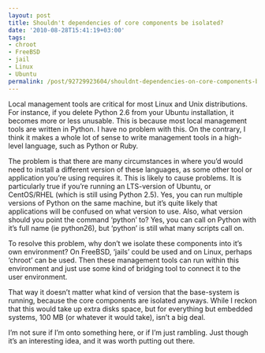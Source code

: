 ```yaml
---
layout: post
title: Shouldn't dependencies of core components be isolated?
date: '2010-08-28T15:41:19+03:00'
tags:
- chroot
- FreeBSD
- jail
- Linux
- Ubuntu
permalink: /post/92729923604/shouldnt-dependencies-on-core-components-be-isolated
---
```

Local management tools are critical for most Linux and Unix distributions. For instance, if you delete Python 2.6 from your Ubuntu installation, it becomes more or less unusable. This is because most local management tools are written in Python. I have no problem with this. On the contrary, I think it makes a whole lot of sense to write management tools in a high-level language, such as Python or Ruby.

The problem is that there are many circumstances in where you’d would need to install a different version of these languages, as some other tool or application you’re using requires it. This is likely to cause problems. It is particularly true if you’re running an LTS-version of Ubuntu, or CentOS/RHEL (which is still using Python 2.5). Yes, you can run multiple versions of Python on the same machine, but it’s quite likely that applications will be confused on what version to use. Also, what version should you point the command ‘python’ to? Yes, you can call on Python with it’s full name (ie python26), but ‘python’ is still what many scripts call on.  
  
To resolve this problem, why don’t we isolate these components into it’s own environment? On FreeBSD, ‘jails’ could be used and on Linux, perhaps ‘chroot’ can be used. Then these management tools can run within this environment and just use some kind of bridging tool to connect it to the user environment.

That way it doesn’t matter what kind of version that the base-system is running, because the core components are isolated anyways. While I reckon that this would take up extra disks space, but for everything but embedded systems, 100 MB (or whatever it would take), isn’t a big deal.

I’m not sure if I’m onto something here, or if I’m just rambling. Just though it’s an interesting idea, and it was worth putting out there.
